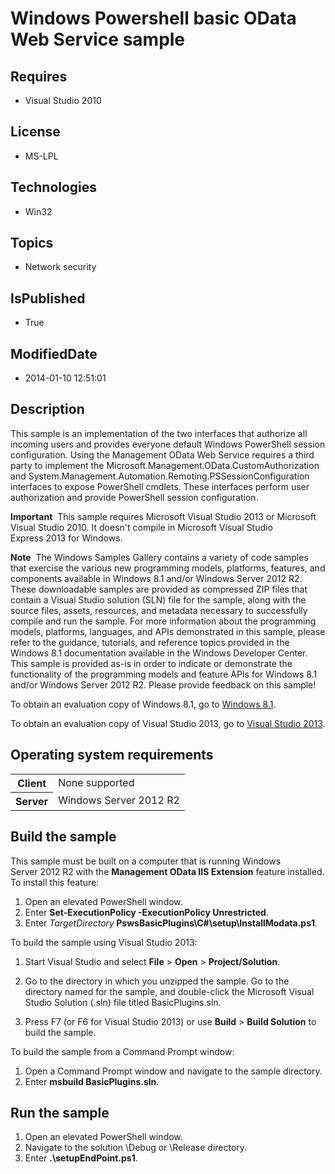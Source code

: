 # Windows Powershell  basic OData Web Service sample
## Requires
* Visual Studio 2010
## License
* MS-LPL
## Technologies
* Win32
## Topics
* Network security
## IsPublished
* True
## ModifiedDate
* 2014-01-10 12:51:01
## Description

<div id="mainSection">
<p>This sample is an implementation of the two interfaces that authorize all incoming users and provides everyone default Windows PowerShell session configuration. Using the Management OData Web Service requires a third party to implement the Microsoft.Management.OData.CustomAuthorization
 and System.Management.Automation.Remoting.PSSessionConfiguration interfaces to expose PowerShell cmdlets. These interfaces perform user authorization and provide PowerShell session configuration.</p>
<p class="note"><b>Important</b>&nbsp;&nbsp;This sample requires Microsoft Visual Studio&nbsp;2013 or Microsoft Visual Studio&nbsp;2010. It doesn't compile in Microsoft Visual Studio Express&nbsp;2013 for Windows.</p>
<p class="note"><b>Note</b>&nbsp;&nbsp;The Windows Samples Gallery contains a variety of code samples that exercise the various new programming models, platforms, features, and components available in Windows&nbsp;8.1 and/or Windows Server&nbsp;2012&nbsp;R2. These downloadable samples
 are provided as compressed ZIP files that contain a Visual Studio solution (SLN) file for the sample, along with the source files, assets, resources, and metadata necessary to successfully compile and run the sample. For more information about the programming
 models, platforms, languages, and APIs demonstrated in this sample, please refer to the guidance, tutorials, and reference topics provided in the Windows&nbsp;8.1 documentation available in the Windows Developer Center. This sample is provided as-is in order to
 indicate or demonstrate the functionality of the programming models and feature APIs for Windows&nbsp;8.1 and/or Windows Server&nbsp;2012&nbsp;R2. Please provide feedback on this sample!</p>
<p>To obtain an evaluation copy of Windows&nbsp;8.1, go to <a href="http://go.microsoft.com/fwlink/p/?linkid=301696">
Windows&nbsp;8.1</a>.</p>
<p>To obtain an evaluation copy of Visual Studio&nbsp;2013, go to <a href="http://go.microsoft.com/fwlink/p/?linkid=301697">
Visual Studio&nbsp;2013</a>.</p>
<h2>Operating system requirements</h2>
<table>
<tbody>
<tr>
<th>Client</th>
<td><dt>None supported </dt></td>
</tr>
<tr>
<th>Server</th>
<td><dt>Windows Server&nbsp;2012&nbsp;R2 </dt></td>
</tr>
</tbody>
</table>
<h2>Build the sample</h2>
<p>This sample must be built on a computer that is running Windows Server&nbsp;2012&nbsp;R2 with the
<b>Management OData IIS Extension</b> feature installed. To install this feature:</p>
<ol>
<li>Open an elevated PowerShell window. </li><li>Enter <b>Set-ExecutionPolicy -ExecutionPolicy Unrestricted</b>. </li><li>Enter <i>TargetDirectory</i><b> PswsBasicPlugins\C#\setup\InstallModata.ps1</b>.
</li></ol>
<p>To build the sample using Visual Studio&nbsp;2013:</p>
<ol>
<li>
<p>Start Visual Studio and select <b>File</b> &gt; <b>Open</b> &gt; <b>Project/Solution</b>.</p>
</li><li>
<p>Go to the directory in which you unzipped the sample. Go to the directory named for the sample, and double-click the Microsoft Visual Studio Solution (.sln) file titled BasicPlugins.sln.</p>
</li><li>
<p>Press F7 (or F6 for Visual Studio&nbsp;2013) or use <b>Build</b> &gt; <b>Build Solution</b> to build the sample.</p>
</li></ol>
<p>To build the sample from a Command Prompt window:</p>
<ol>
<li>Open a Command Prompt window and navigate to the sample directory. </li><li>Enter <b>msbuild BasicPlugins.sln</b>. </li></ol>
<h2>Run the sample</h2>
<ol>
<li>Open an elevated PowerShell window. </li><li>Navigate to the solution \Debug or \Release directory. </li><li>Enter <b>.\setupEndPoint.ps1</b>. </li></ol>
</div>
